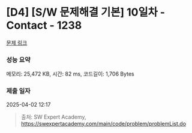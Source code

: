 # [D4] [S/W 문제해결 기본] 10일차 - Contact - 1238 

[문제 링크](https://swexpertacademy.com/main/code/problem/problemDetail.do?contestProbId=AV15B1cKAKwCFAYD) 

### 성능 요약

메모리: 25,472 KB, 시간: 82 ms, 코드길이: 1,706 Bytes

### 제출 일자

2025-04-02 12:17



> 출처: SW Expert Academy, https://swexpertacademy.com/main/code/problem/problemList.do